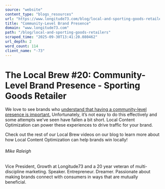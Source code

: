 ```yaml
---
source: "website"
content_type: "blogs_resources"
url: "https://www.longitude73.com/blog/local-and-sporting-goods-retailers"
title: "Community-Level Brand Presence"
domain: "www.longitude73.com"
path: "/blog/local-and-sporting-goods-retailers"
scraped_time: "2025-09-30T13:41:20.080462"
url_depth: 2
word_count: 114
client_name: "-73"
---
```


# The Local Brew #20: Community-Level Brand Presence - Sporting Goods Retailer

We love to see brands who [understand that having a community-level presence is important.](/blog/the-local-brew-27-allstates-park-road-ad) Unfortunately, it’s not easy to do this effectively and some attempts we’ve seen have fallen a bit short. Local Content Optimization can power these experiences to drive traffic for your brand.

Check out the rest of our Local Brew videos on our blog to learn more about how Local Content Optimization can help brands win locally!  

###### Mike Raleigh

Vice President, Growth at Longitude73 and a 20 year veteran of multi-discipline marketing. Speaker. Entrepreneur. Dreamer. Passionate about making brands connect with consumers in ways that are mutually beneficial.